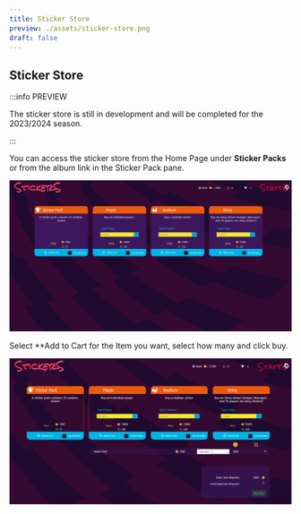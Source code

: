 ```yaml
---
title: Sticker Store
preview: ./assets/sticker-store.png
draft: false
---
```


## Sticker Store

:::info PREVIEW

The sticker store is still in development and will be completed for the 2023/2024 season.

:::

You can access the sticker store from the Home Page under **Sticker Packs** or from the album link in the Sticker Pack pane.

![Sticker Store](./assets/sticker-store.png)

Select **Add to Cart for the Item you want, select how many and click buy.

![Sticker Store](./assets/sticker-store1.png)
